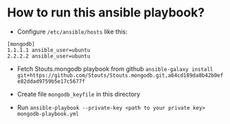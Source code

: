 # How to run this ansible playbook?

- Configure `/etc/ansible/hosts` like this:
```text
[mongodb]
1.1.1.1 ansible_user=ubuntu
2.2.2.2 ansible_user=ubuntu
```

- Fetch Stouts.mongodb playbook from github
`ansible-galaxy install git+https://github.com/Stouts/Stouts.mongodb.git,a64cd189da8b42b0efe82ddad9759b5e17c5677f`

- Create file `mongodb_keyfile` in this directory

- Run `ansible-playbook --private-key <path to your private key> mongodb-playbook.yml`
